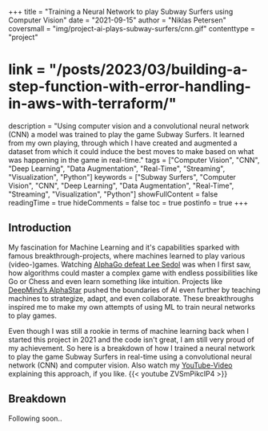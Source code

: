 +++
title = "Training a Neural Network to play Subway Surfers using Computer Vision"
date = "2021-09-15"
author = "Niklas Petersen"
coversmall = "img/project-ai-plays-subway-surfers/cnn.gif"
contenttype = "project"
# link = "/posts/2023/03/building-a-step-function-with-error-handling-in-aws-with-terraform/"
description = "Using computer vision and a convolutional neural network (CNN) a model was trained to play the game Subway Surfers. It learned from my own playing, through which I have created and augmented a dataset from which it could induce the best moves to make based on what was happening in the game in real-time."
tags = ["Computer Vision", "CNN", "Deep Learning", "Data Augmentation", "Real-Time", "Streaming", "Visualization", "Python"]
keywords = ["Subway Surfers", "Computer Vision", "CNN", "Deep Learning", "Data Augmentation", "Real-Time", "Streaming", "Visualization", "Python"]
showFullContent = false
readingTime = true
hideComments = false
toc = true
postinfo = true
+++

## Introduction
My fascination for Machine Learning and it's capabilities sparked with famous breakthrough-projects, where machines learned to play various (video-)games.
Watching [AlphaGo defeat Lee Sedol](https://www.youtube.com/watch?v=WXuK6gekU1Y) was when I first saw, how algorithms could master a complex game with endless possibilities like Go or Chess and even learn something like intuition. Projects like [DeepMind’s AlphaStar](https://www.youtube.com/watch?v=cUTMhmVh1qs&t=1371s) pushed the boundaries of AI even further by teaching machines to strategize, adapt, and even collaborate. These breakthroughs inspired me to make my own attempts of using ML to train neural networks to play games.

Even though I was still a rookie in terms of machine learning back when I started this project in 2021 and the code isn't great, I am still very proud of my achievement.
So here is a breakdown of how I trained a neural network to play the game Subway Surfers in real-time using a convolutional neural network (CNN) and computer vision.
Also watch my [YouTube-Video](https://www.youtube.com/watch?v=ZVSmPikcIP4) explaining this approach, if you like.
{{< youtube ZVSmPikcIP4 >}}

## Breakdown
Following soon..